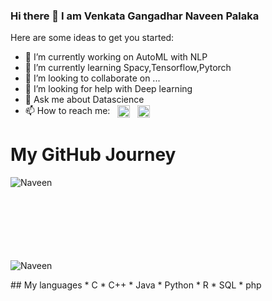 ### Hi there 👋 I am Venkata Gangadhar Naveen Palaka


Here are some ideas to get you started:

- 🔭 I’m currently working on AutoML with NLP
- 🌱 I’m currently learning Spacy,Tensorflow,Pytorch
- 👯 I’m looking to collaborate on ...
- 🤔 I’m looking for help with Deep learning
- 💬 Ask me about Datascience 
- 📫 How to reach me: &nbsp; <a href="https://www.linkedin.com/in/venkatagangadharnaveenpalaka/" target="blank"><img align="center" src="https://cdn.jsdelivr.net/npm/simple-icons@3.0.1/icons/linkedin.svg" alt="Naveen" height="20" width="20" /></a>&nbsp;&nbsp; <a href="mailto:pvg413@gmail.com" target="blank"><img align="center" src="https://cdn.jsdelivr.net/npm/simple-icons@3.0.1/icons/gmail.svg" alt="Naveen" height="20" width="20" /></a>


# My GitHub Journey
<center><p> 
<img align="left" src="https://github-readme-stats.vercel.app/api/top-langs/?username=naveenpvg3&layout=compact&theme=radical" alt="Naveen" />
</p><br><br><br></center>
<p> <br><br><br><br>
<img src="https://github-readme-stats.vercel.app/api?username=naveenpvg3&show_icons=true&theme=radical" alt="Naveen" /> 
</p>
## My languages
* C
* C++
* Java
* Python
* R
* SQL
* php

